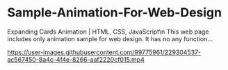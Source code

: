 # Sample-Animation-For-Web-Design
Expanding Cards Animation | HTML, CSS, JavaScript\n
This web page includes only animation sample for web design. It has no any function...


https://user-images.githubusercontent.com/99775961/229304537-ac567450-8a4c-4f4e-8266-aaf2220cf015.mp4


